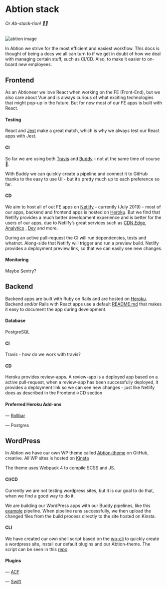 # Abtion stack
###### Or Ab-*stack*-tion!  🤦‍♂️
![abtion image](https://media.giphy.com/media/ZVik7pBtu9dNS/giphy.gif)


In Abtion we strive for the most efficient and easiest workflow.
This docs is thought of being a docs we all can turn to if we get in doubt of how we deal with managing certain stuff, such as CI/CD.
Also, to make it easier to on-board new employees.


## Frontend
As an Abtioneer we love React when working on the FE (Front-End), but we also care about Vue and is always curious of what exciting technologies that might pop-up in the future. But for now most of our FE apps is built with React.

#### Testing
React and [Jest](https://jestjs.io/) make a great match, which is why we always test our React apps with Jest.

#### CI
So far we are using both [Travis](https://travis-ci.org/) and [Buddy](https://buddy.works/) - not at the same time of course  💩. 

With Buddy we can quickly create a pipeline and connect it to GitHub thanks to the easy to use UI - but it’s pretty much up to each preference so far.

#### CD
We aim to host all of out FE apps on [Netlify](https://www.netlify.com/) - currently (July 2019) - most of our apps, backend and frontend apps is hosted on [Heroku](https://heroku.com/). But we find that Netlify provides a much better development experience and is better for the users of our apps, due to Netlify’s great services such as [CDN Edge](https://www.netlify.com/products/edge/), [Analytics](https://www.netlify.com/products/analytics/) , [Dev](https://www.netlify.com/products/dev/) and more.

During an active pull-request the CI will run dependencies, tests and whatnot. Along-side that Netlify will trigger and run a preview build. Netlify provides a deployment preview link, so that we can easily see new changes.

#### Monitoring
Maybe Sentry?

## Backend
Backend apps are built with Ruby on Rails and are hosted on [Heroku](https://heroku.com). Backend and/or Rails with React apps use a default [README.md](https://github.com/abtion/guidelines/blob/master/standard_readme.md#name-of-the-third-party) that makes it easy to document the app during development.

#### Database
PostgreSQL

#### CI
Travis - how do we work with travis?

#### CD
Heroku provides review-apps. A review-app is a deployed app based on a active pull-request,
when a review-app has been successfully deployed, it provides a deployment link so we can see new changes - just like Netlify does as described in the Frontend->CD section

#### Preferred Heroku Add-ons
— [Rollbar](https://rollbar.com)

— Postgres

## WordPress
In Abtion we have our own WP theme called [Abtion-theme](https://github.com/abtion/abtion-theme) on GitHub, creative. All WP sites is hosted on [Kinsta](https://kinsta.com/)

The theme uses Webpack 4 to compile SCSS and JS.

#### CI/CD
Currently we are not testing wordpress sites, but it is our goal to do that, when we find a good way to do it.

We are building our WordPress apps with our Buddy pipelines, like this [example](https://app.buddy.works/abtion/abtion-theme/pipelines) pipeline. 
When pipeline runs successfully, we then upload the changed files from the build process directly to the site hosted on Kinsta.

#### CLI
We have created our own shell script based on the [wp-cli](https://wp-cli.org/) to quickly create a wordpress site, install our default plugins and our Abtion-theme. The script can be seen in this [repo](https://github.com/abtion/Wordpress-Scaffolding)

#### Plugins
— [ACF](https://www.advancedcustomfields.com/)

— [Swift](https://swiftperformance.io/)
